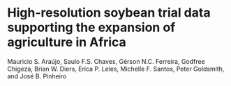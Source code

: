 # High-resolution soybean trial data supporting the expansion of agriculture in Africa

Mauricio S. Araújo, Saulo F.S. Chaves, Gérson N.C. Ferreira, Godfree Chigeza, Brian W. Diers, Erica P. Leles, Michelle F. Santos, Peter Goldsmith, and José B. Pinheiro
